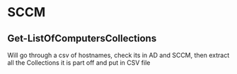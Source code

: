 # SCCM

## Get-ListOfComputersCollections

Will go through a csv of hostnames, check its in AD and SCCM, then extract all the Collections it is part off and put in CSV file
